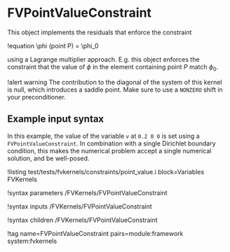 # FVPointValueConstraint

This object implements the residuals that enforce the constraint

!equation
\phi (point P) = \phi_0

using a Lagrange multiplier approach. E.g. this object enforces the constraint
that the value of $\phi$ in the element containing point $P$ match $\phi_0$.

!alert warning
The contribution to the diagonal of the system of this kernel is null, which introduces a saddle
point. Make sure to use a `NONZERO` shift in your preconditioner.

## Example input syntax

In this example, the value of the variable `v` at `0.2 0 0` is set using a `FVPointValueConstraint`.
In combination with a single Dirichlet boundary condition, this makes the numerical problem accept a
single numerical solution, and be well-posed.

!listing test/tests/fvkernels/constraints/point_value.i block=Variables FVKernels

!syntax parameters /FVKernels/FVPointValueConstraint

!syntax inputs /FVKernels/FVPointValueConstraint

!syntax children /FVKernels/FVPointValueConstraint

!tag name=FVPointValueConstraint pairs=module:framework system:fvkernels
